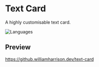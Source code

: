 # Text Card
A highly customisable text card.

![Languages](https://skillicons.dev/icons?i=html,css)

## Preview
https://github.williamharrison.dev/text-card
